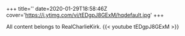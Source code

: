 +++
title=''
date=2020-01-29T18:58:46Z
cover='https://i.ytimg.com/vi/tEDgpJ8GExM/hqdefault.jpg'
+++

All content belongs to RealCharlieKirk.
{{< youtube tEDgpJ8GExM >}}

